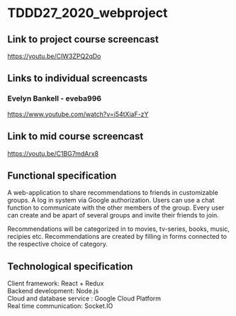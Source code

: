 # TDDD27_2020_webproject

## Link to project course screencast
https://youtu.be/CIW3ZPQ2qDo

## Links to individual screencasts
### Evelyn Bankell - eveba996
https://www.youtube.com/watch?v=i54tXiaF-zY


## Link to mid course screencast
https://youtu.be/C1BG7mdArx8


## Functional specification
A web-application to share recommendations to friends in customizable groups. A log in system via Google authorization. Users can use a chat function to communicate with the other members of the group. Every user can create and be apart of several groups and invite their friends to join. 

Recommendations will be categorized in to movies, tv-series, books, music, recipies etc. Recommendations are created by filling in forms connected to the respective choice of category.

## Technological specification

Client framework: React + Redux  
Backend development: Node.js  
Cloud and database service : Google Cloud Platform  
Real time communication: Socket.IO  

